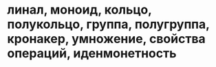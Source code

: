 # линал, моноид, кольцо, полукольцо, группа, полугруппа, кронакер, умножение, свойства операций, иденмонетность